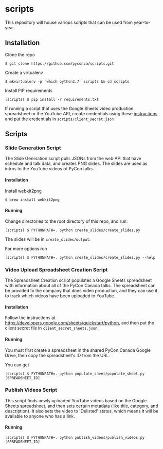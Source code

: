 # scripts

This repository will house various scripts that can be used from year-to-year.

## Installation

Clone the repo

    $ git clone https://github.com/pyconca/scripts.git

Create a virtualenv

    $ mkvirtualenv -p `which python2.7` scripts && cd scripts

Install PIP requirements

    (scripts) $ pip install -r requirements.txt

If running a script that uses the Google Sheets video production spreadsheet or
the YouTube API, create credentials using these
[instructions](https://developers.google.com/sheets/quickstart/python) and put
the credentials in `scripts/client_secret.json`

## Scripts

### Slide Generation Script

The Slide Generation script pulls JSONs from the web API that have schedule and talk data,
and creates PNG slides. The slides are used as intros to the YouTube videos of
PyCon talks.

#### Installation

Install webkit2png

    $ brew install webkit2png

#### Running

Change directories to the root directory of this repo, and run:

    (scripts) $ PYTHONPATH=. python create_slides/create_slides.py

The slides will be in `create_slides/output`.

For more options run

    (scripts) $ PYTHONPATH=. python create_slides/create_slides.py --help

### Video Upload Spreadsheet Creation Script

The Spreadsheet Creation script populates a Google Sheets spreadsheet with
information about all of the PyCon Canada talks. The spreadsheet can be provided
to the company that does video production, and they can use it to track which
videos have been uploaded to YouTube.

#### Installation

Follow the instructions at https://developers.google.com/sheets/quickstart/python,
and then put the client secret file in `client_secret_sheets.json`.

#### Running

You must first create a spreadsheet in the shared PyCon Canada Google Drive,
then copy the spreadsheet's ID from the URL.

You can get

    (scripts) $ PYTHONPATH=. python populate_sheet/populate_sheet.py [SPREADSHEET_ID]

### Publish Videos Script

This script finds newly uploaded YouTube videos based on the Google Sheets
spreadsheet, and then sets certain metadata (like title, category, and
description). It also sets the video to 'Delisted' status, which means it will
be available to anyone who has a link.

#### Running

    (scripts) $ PYTHONPATH=. python publish_videos/publish_videos.py [SPREADSHEET_ID]
